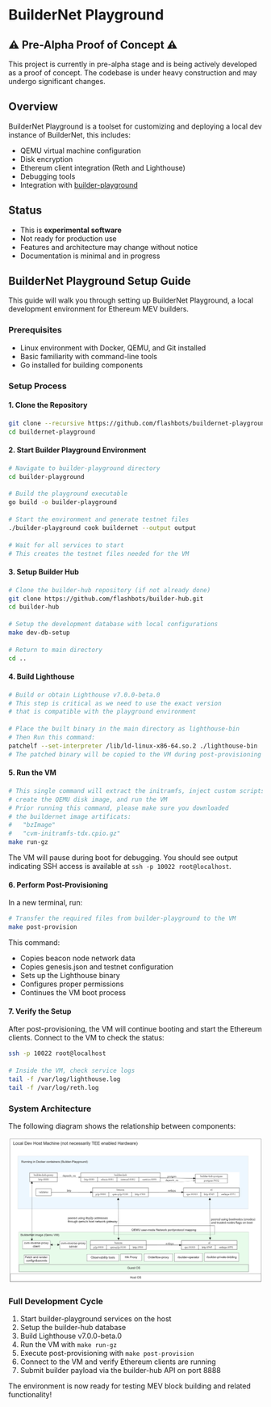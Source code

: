 # BuilderNet Playground

## ⚠️ Pre-Alpha Proof of Concept ⚠️

This project is currently in pre-alpha stage and is being actively developed as a proof of concept. The codebase is under heavy construction and may undergo significant changes.

## Overview

BuilderNet Playground is a toolset for customizing and deploying a local dev instance of BuilderNet, this includes:

- QEMU virtual machine configuration
- Disk encryption
- Ethereum client integration (Reth and Lighthouse)
- Debugging tools
- Integration with [builder-playground](https://github.com/flashbots/builder-playground)

## Status

- This is **experimental software**
- Not ready for production use
- Features and architecture may change without notice
- Documentation is minimal and in progress

## BuilderNet Playground Setup Guide

This guide will walk you through setting up BuilderNet Playground, a local development environment for Ethereum MEV builders.

### Prerequisites

- Linux environment with Docker, QEMU, and Git installed
- Basic familiarity with command-line tools
- Go installed for building components

### Setup Process

#### 1. Clone the Repository

```bash
git clone --recursive https://github.com/flashbots/buildernet-playground.git
cd buildernet-playground
```

#### 2. Start Builder Playground Environment

```bash
# Navigate to builder-playground directory
cd builder-playground

# Build the playground executable
go build -o builder-playground

# Start the environment and generate testnet files
./builder-playground cook buildernet --output output

# Wait for all services to start
# This creates the testnet files needed for the VM
```

#### 3. Setup Builder Hub

```bash
# Clone the builder-hub repository (if not already done)
git clone https://github.com/flashbots/builder-hub.git
cd builder-hub

# Setup the development database with local configurations
make dev-db-setup

# Return to main directory
cd ..
```

#### 4. Build Lighthouse

```bash
# Build or obtain Lighthouse v7.0.0-beta.0
# This step is critical as we need to use the exact version 
# that is compatible with the playground environment

# Place the built binary in the main directory as lighthouse-bin
# Then Run this command:
patchelf --set-interpreter /lib/ld-linux-x86-64.so.2 ./lighthouse-bin
# The patched binary will be copied to the VM during post-provisioning
```

#### 5. Run the VM

```bash
# This single command will extract the initramfs, inject custom scripts,
# create the QEMU disk image, and run the VM
# Prior running this command, please make sure you downloaded
# the buildernet image artificats:
#   "bzImage"
#   "cvm-initramfs-tdx.cpio.gz"
make run-gz
```

The VM will pause during boot for debugging. You should see output indicating SSH access is available at `ssh -p 10022 root@localhost`.

#### 6. Perform Post-Provisioning

In a new terminal, run:

```bash
# Transfer the required files from builder-playground to the VM
make post-provision
```

This command:
- Copies beacon node network data
- Copies genesis.json and testnet configuration
- Sets up the Lighthouse binary
- Configures proper permissions
- Continues the VM boot process

#### 7. Verify the Setup

After post-provisioning, the VM will continue booting and start the Ethereum clients. Connect to the VM to check the status:

```bash
ssh -p 10022 root@localhost

# Inside the VM, check service logs
tail -f /var/log/lighthouse.log
tail -f /var/log/reth.log
```

### System Architecture

The following diagram shows the relationship between components:

![BuilderNet Architecture](images/architecture.png)

### Full Development Cycle

1. Start builder-playground services on the host
2. Setup the builder-hub database
3. Build Lighthouse v7.0.0-beta.0
4. Run the VM with `make run-gz`
5. Execute post-provisioning with `make post-provision`
6. Connect to the VM and verify Ethereum clients are running
7. Submit builder payload via the builder-hub API on port 8888

The environment is now ready for testing MEV block building and related functionality!
